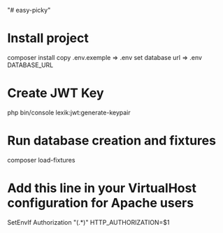 "# easy-picky"
# Install project
composer install
copy .env.exemple => .env
set database url => .env DATABASE_URL
# Create JWT Key
php bin/console lexik:jwt:generate-keypair
# Run database creation and fixtures
composer load-fixtures
# Add this line in your VirtualHost configuration for Apache users
SetEnvIf Authorization "(.*)" HTTP_AUTHORIZATION=$1

